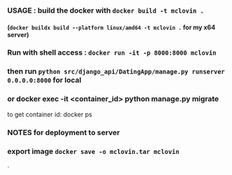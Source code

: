 
### USAGE : build the docker with `docker build -t mclovin .`
#### (`docker buildx build --platform linux/amd64 -t mclovin .` for my x64 server)


### Run with shell access : `docker run -it -p 8000:8000 mclovin`

### then run `python src/django_api/DatingApp/manage.py runserver 0.0.0.0:8000` for local

### or docker exec -it <container_id> python manage.py migrate

to get container id: docker ps

### NOTES for deployment to server

### export image `docker save -o mclovin.tar mclovin`

###

`
